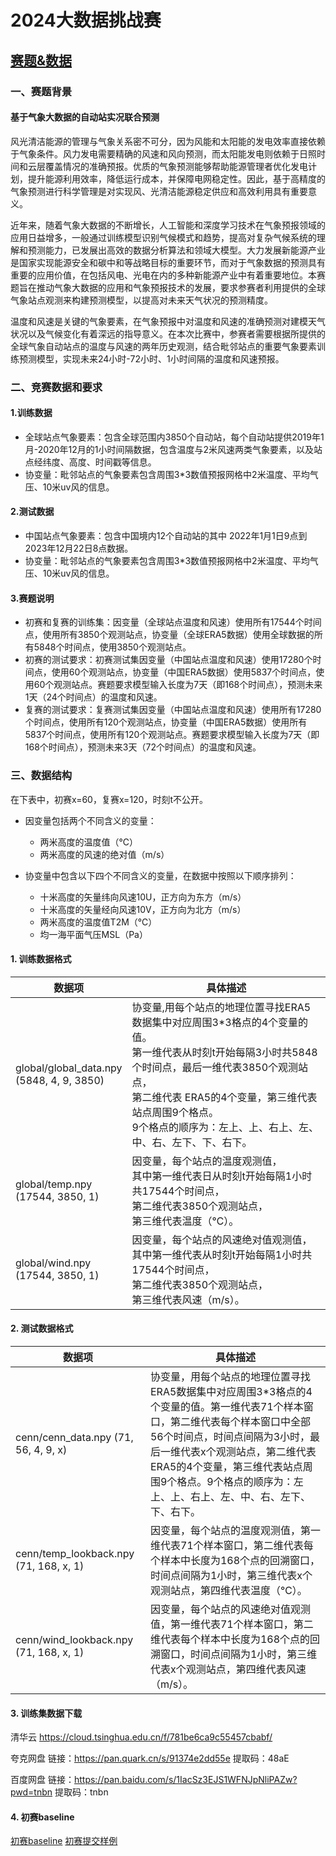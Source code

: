 # 2024大数据挑战赛

## [赛题&数据](https://www.heywhale.com/org/bdc/competition/area/6662bf9a8d6c97c5d0c6bb10/content/2)

### 一、赛题背景

#### 基于气象大数据的自动站实况联合预测

风光清洁能源的管理与气象关系密不可分，因为风能和太阳能的发电效率直接依赖于气象条件。风力发电需要精确的风速和风向预测，而太阳能发电则依赖于日照时间和云层覆盖情况的准确预报。优质的气象预测能够帮助能源管理者优化发电计划，提升能源利用效率，降低运行成本，并保障电网稳定性。因此，基于高精度的气象预测进行科学管理是对实现风、光清洁能源稳定供应和高效利用具有重要意义。

近年来，随着气象大数据的不断增长，人工智能和深度学习技术在气象预报领域的应用日益增多，一般通过训练模型识别气候模式和趋势，提高对复杂气候系统的理解和预测能力，已发展出高效的数据分析算法和领域大模型。大力发展新能源产业是国家实现能源安全和碳中和等战略目标的重要环节，而对于气象数据的预测具有重要的应用价值，在包括风电、光电在内的多种新能源产业中有着重要地位。本赛题旨在推动气象大数据的应用和气象预报技术的发展，要求参赛者利用提供的全球气象站点观测来构建预测模型，以提高对未来天气状况的预测精度。

温度和风速是关键的气象要素，在气象预报中对温度和风速的准确预测对建模天气状况以及气候变化有着深远的指导意义。在本次比赛中，参赛者需要根据所提供的全球气象自动站点的温度与风速的两年历史观测，结合毗邻站点的重要气象要素训练预测模型，实现未来24小时-72小时、1小时间隔的温度和风速预报。


### 二、竞赛数据和要求

#### 1.训练数据
- 全球站点气象要素：包含全球范围内3850个自动站，每个自动站提供2019年1月-2020年12月的1小时间隔数据，包含温度与2米风速两类气象要素，以及站点经纬度、高度、时间戳等信息。
- 协变量：毗邻站点的气象要素包含周围3*3数值预报网格中2米温度、平均气压、10米uv风的信息。
#### 2.测试数据
- 中国站点气象要素：包含中国境内12个自动站的其中 2022年1月1日9点到2023年12月22日8点数据。
- 协变量：毗邻站点的气象要素包含周围3*3数值预报网格中2米温度、平均气压、10米uv风的信息。
#### 3.赛题说明
- 初赛和复赛的训练集：因变量（全球站点温度和风速）使用所有17544个时间点，使用所有3850个观测站点，协变量（全球ERA5数据）使用全球数据的所有5848个时间点，使用3850个观测站点。
- 初赛的测试要求：初赛测试集因变量（中国站点温度和风速）使用17280个时间点，使用60个观测站点，协变量（中国ERA5数据）使用5837个时间点，使用60个观测站点。赛题要求模型输入长度为7天（即168个时间点），预测未来1天（24个时间点）的温度和风速。
- 复赛的测试要求：复赛测试集因变量（中国站点温度和风速）使用所有17280个时间点，使用所有120个观测站点，协变量（中国ERA5数据）使用所有5837个时间点，使用所有120个观测站点。赛题要求模型输入长度为7天（即168个时间点），预测未来3天（72个时间点）的温度和风速。


### 三、数据结构
在下表中，初赛x=60，复赛x=120，时刻t不公开。

- 因变量包括两个不同含义的变量：

    - 两米高度的温度值（℃）
    - 两米高度的风速的绝对值（m/s）


- 协变量中包含以下四个不同含义的变量，在数据中按照以下顺序排列：
    - 十米高度的矢量纬向风速10U，正方向为东方（m/s）
    - 十米高度的矢量经向风速10V，正方向为北方（m/s）
    - 两米高度的温度值T2M（℃）
    - 均一海平面气压MSL（Pa）
#### 1. 训练数据格式


|    数据项             |    具体描述            |
|----------------|----------------|
|global/global_data.npy <br>(5848, 4, 9, 3850)|协变量,用每个站点的地理位置寻找ERA5数据集中对应周围3*3格点的4个变量的值。<br>第一维代表从时刻t开始每隔3小时共5848个时间点，最后一维代表3850个观测站点，<br>第二维代表 ERA5的4个变量，第三维代表站点周围9个格点。<br>9个格点的顺序为：左上、上、右上、左、中、右、左下、下、右下。|
|global/temp.npy<br> (17544, 3850, 1)|因变量，每个站点的温度观测值，<br>其中第一维代表日从时刻t开始每隔1小时共17544个时间点，<br>第二维代表3850个观测站点，<br>第三维代表温度（℃）。|
|global/wind.npy<br> (17544, 3850, 1)|因变量，每个站点的风速绝对值观测值，<br>其中第一维代表从时刻t开始每隔1小时共17544个时间点，<br>第二维代表3850个观测站点，<br>第三维代表风速（m/s）。|




#### 2. 测试数据格式
|数据项|具体描述|
|----------------|----------------|
|cenn/cenn_data.npy (71, 56, 4, 9, x)|协变量，用每个站点的地理位置寻找ERA5数据集中对应周围3*3格点的4个变量的值。第一维代表71个样本窗口，第二维代表每个样本窗口中全部56个时间点，时间点间隔为3小时，最后一维代表x个观测站点，第二维代表 ERA5的4个变量，第三维代表站点周围9个格点。9个格点的顺序为：左上、上、右上、左、中、右、左下、下、右下。|
|cenn/temp_lookback.npy (71, 168, x, 1)|因变量，每个站点的温度观测值，第一维代表71个样本窗口，第二维代表每个样本中长度为168个点的回溯窗口，时间点间隔为1小时，第三维代表x个观测站点，第四维代表温度（℃）。|
|cenn/wind_lookback.npy (71, 168, x, 1)|因变量，每个站点的风速绝对值观测值，第一维代表71个样本窗口，第二维代表每个样本中长度为168个点的回溯窗口，时间点间隔为1小时，第三维代表x个观测站点，第四维代表风速（m/s）。|




#### 3. 训练集数据下载
清华云
https://cloud.tsinghua.edu.cn/f/781be6ca9c55457cbabf/

夸克网盘
链接：https://pan.quark.cn/s/91374e2dd55e
提取码：48aE

百度网盘
链接：https://pan.baidu.com/s/1IacSz3EJS1WFNJpNliPAZw?pwd=tnbn
提取码：tnbn


#### 4. 初赛baseline
[初赛baseline](https://open-cdn.kesci.com/admin/sfoh6a7wa/baseline.zip)
[初赛提交样例](https://open-cdn.kesci.com/admin/sfoh6a7wa/project_sample.zip)










